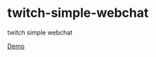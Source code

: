 # twitch-simple-webchat
twitch simple webchat

[Demo](https://eotones.github.io/twitch-simple-webchat/)
